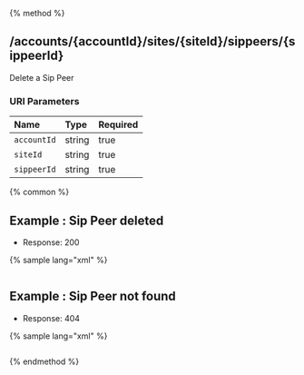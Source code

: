 {% method %}
## /accounts/{accountId}/sites/{siteId}/sippeers/{sippeerId}

Delete a Sip Peer


### URI Parameters
| Name | Type | Required |
|:-----|:-----|:---------|
| `accountId` | string | true |
| `siteId` | string | true |
| `sippeerId` | string | true |






{% common %}


## Example : Sip Peer deleted

* Response: 200

{% sample lang="xml" %}

```xml

```

## Example : Sip Peer not found

* Response: 404

{% sample lang="xml" %}

```xml

```


{% endmethod %}